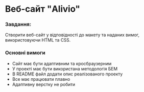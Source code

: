 # Веб-сайт "Alivio"

### Завдання:

Створити веб-сайт у відповідності до макету та наданих вимог, використовуючи HTML та CSS.

### Основні вимоги

- Сайт має бути адаптивним та кросбраузерним
- У проекті має бути використана методологія БЕМ
- В README файл додати опис реалізованого проекту
- Все має працювати плавно
- Адаптивну верстку не робити
